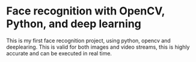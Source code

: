 # Face recognition with OpenCV, Python, and deep learning
This is my first face recognition project, using python, opencv and deeplearing. This is valid for both images and video streams, this is highly accurate and can be executed in real time.
